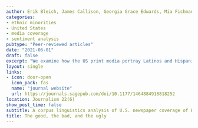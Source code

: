 ```yaml
---
author: Erik Bleich, James Callison, Georgia Grace Edwards, Mia Fichman, Erin Hoynes, Razan Jabari, and A. Maurits van der Veen
categories:
- ethnic minorities
- United States
- media coverage
- sentiment analysis
pubtype: "Peer-reviewed articles"
date: "2021-06-01"
draft: false
excerpt: "We examine how the US print media portray Latinos and Hispanics, drawing on computer-assisted coding of 185,244 articles in 17 American newspapers between 1996 and 2016. We explore the prevalence of themes of criminality, immigration, illegal immigration, and economic threats. Among these themes, we find that criminality and illegal immigration are associated with the greatest degree of negativity. Yet, the overall tone of articles is neutral rather than negative. Using collocation analysis, we examine the topics associated with positivity within Latinx articles. Stories relating to Latinx achievement and culture have the strongest positive associations with the tone of newspaper coverage. Our research thus identifies the themes associated with both negativity and positivity, and shows that coverage of Latinx has been relatively neutral rather than predominantly negative."
layout: single
links:
- icon: door-open
  icon_pack: fas
  name: "journal website"
  url: https://journals.sagepub.com/doi/10.1177/1464884918818252
location: Journalism 22(6)
show_post_time: false
subtitle: A corpus linguistics analysis of U.S. newspaper coverage of Latinx, 1996-2016
title: The good, the bad, and the ugly
---
```


